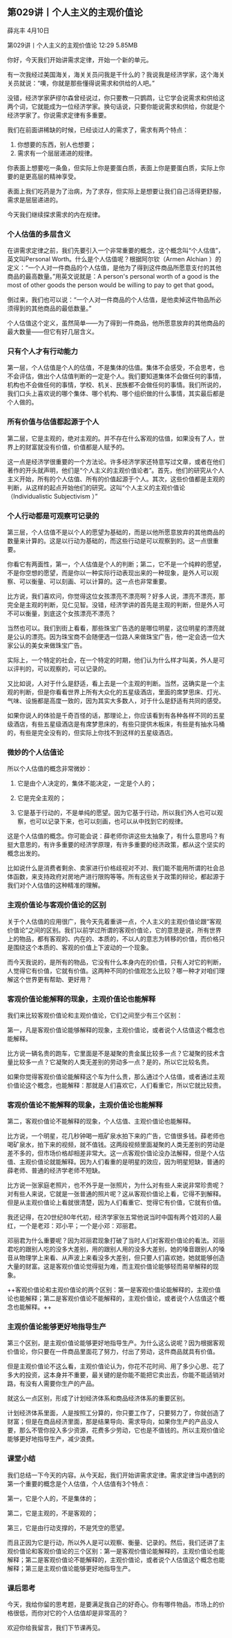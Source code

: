 
## 第029讲丨个人主义的主观价值论


薛兆丰
4月10日

第029讲丨个人主义的主观价值论
12:29 5.85MB


你好，今天我们开始讲需求定律，开始一个新的单元。

有一次我经过美国海关，海关关员问我是干什么的？我说我是经济学家，这个海关关员就说：“噢，你就是那些懂得说需求和供给的人吧。”

没错，经济学家萨缪尔森曾经说过，你只要教一只鹦鹉，让它学会说需求和供给这两个词，它就能成为一位经济学家。换句话说，只要你能说需求和供给，你就是个经济学家了。你说需求定律有多重要。

我们在前面讲稀缺的时候，已经谈过人的需求了，需求有两个特点：

1. 你想要的东西，别人也想要；
2. 需求有一个层层递进的规律。

你表面上想要吃一条鱼，但实际上你是要蛋白质，表面上你是要蛋白质，实际上你要的是更高层的精神享受。

表面上我们吃药是为了治病，为了求存，但实际上是想要让我们自己活得更舒服，需求是层层递进的。

今天我们继续探求需求的内在规律。

### 个人估值的多层含义

在讲需求定律之前，我们先要引入一个非常重要的概念，这个概念叫“个人估值”，英文叫Personal Worth。什么是个人估值呢？根据阿尔钦（Armen Alchian ）的定义：“一个人对一件商品的个人估值，是他为了得到这件商品所愿意支付的其他商品的最高数量。”用英文说就是：A person's personal worth of a good is the most of other goods the person would be willing to pay to get that good。

倒过来，我们也可以说：“一个人对一件商品的个人估值，是他卖掉这件物品所必须得到的其他商品的最低数量。”

个人估值这个定义，虽然简单——为了得到一件商品，他所愿意放弃的其他商品的最大数量——但它有好几层含义。

### 只有个人才有行动能力

第一层，个人估值是个人的估值，不是集体的估值。集体不会感受，不会思考，也不会评估，做出个人估值判断的一定是个人。我们要知道集体不会做任何的事情，机构也不会做任何的事情，学校、机关、民族都不会做任何的事情。我们所说的，我们口头上喜欢说的哪个集体、哪个机构、哪个组织做的什么事情，其实最后都是个人做的。

### 所有价值与估值都起源于个人

第二层，它是主观的，绝对主观的。并不存在什么客观的估值，如果没有了人，世界上的财富就没有价值，价值都是人赋予的。

这一点是经济学很重要的一个方法论。许多经济学家还特意写过文章，或者在他们著作的开头就声明，他们是“个人主义的主观价值论者”。首先，他们的研究从个人主义开始，所有的个人估值、所有的价值起源于个人。其次，这些价值都是主观的判断，从这样的起点开始他们的研究。这叫“个人主义的主观价值论（Individualistic Subjectivism ）”


### 个人行动都是可观察可记录的

第三层，个人估值不是以个人的愿望为基础的，而是以他所愿意放弃的其他商品的数量来计算的。这是以行动为基础的，而这些行动是可以观察到的。这一点很重要。

你看它有两面性，第一，个人估值是个人的判断；第二，它不是一个纯粹的愿望，不是你空想的愿望，而是你以一种实际行动表现出来的一种现象，是外人可以观察、可以衡量、可以刻画、可以计算的。这一点也非常重要。

比方说，我们喜欢问，你觉得这位女孩漂亮不漂亮啊？好多人说，漂亮不漂亮，那完全是主观的判断，见仁见智。没错，经济学讲的首先是主观的判断，但是外人可不可以衡量，到底这个女孩漂亮不漂亮？

当然也可以。我们到街上看看，那些珠宝广告选的是哪位明星，这位明星的漂亮就是公认的漂亮。因为珠宝商不会随便选一位路人来做珠宝广告，他一定会选一位大家公认的美女来做珠宝广告。

实际上，一个特定的社会，在一个特定的时期，他们认为什么样才叫美，外人是可以评判的，可以观察的，可以记录的。

又比如说，人对于什么是舒适，看上去是一个主观的判断。当然，这确实是一个主观的判断，但是你看看世界上所有大众化的五星级酒店，里面的席梦思床、灯光、气味、设施都是高度一致的，因为其实大多数人，对于什么是舒适有共同的感受。

如果你说人的体验是千奇百怪的话，那理论上，你应该看到有各种各样不同的五星级酒店，有些五星级酒店是有席梦思床的，有些只提供木板床，有些是有抽水马桶的，有些是完全没有的，但实际上你找不到这样的五星级酒店。

### 微妙的个人估值论

所以个人估值的概念非常微妙：

1. 它是由个人决定的，集体不能决定，一定是个人的；

2. 它是完全主观的；

3. 它是基于行动的，不是单纯的愿望。因为它基于行动，所以我们外人也可以观察，也可以记录下来，也可以刻画，也可以从中找到它的规律。


这是个人估值的概念。你可能会说：薛老师你讲这些太抽象了，有什么意思吗？有挺大意思的，有许多重要的经济学原理，有许多重要的经济政策，都从这个坚实的概念出发的。

比如说什么是消费者剩余、卖家进行价格歧视对不对、我们能不能用所谓的社会总体函数，来支持政府对房地产进行限购等等。所有这些关于政策的辩论，都起源于我们对个人估值的这种精准的理解。

### 主观价值论与客观价值论的区别

关于个人估值的应用很广，我今天先着重讲一点，个人主义的主观价值论跟“客观价值论”之间的区别。我们以前学过所谓的客观价值论，它的意思是说，所有世界上的物品，都有客观的、内在的、本质的，不以人的意志为转移的价值，而价格只是围绕这个本质的、客观的价值上下波动的一个现象。

而今天我说的，是所有的物品，它没有什么本身内在的价值，只有人对它的判断，人觉得它有价值，它就有价值。这两种不同的价值观怎么比较？哪一种才对咱们理解这个世界更有帮助、更好用？

### 客观价值论能解释的现象，主观价值论也能解释

我们来比较客观价值论和主观价值论，它们之间至少有三个区别：

第一，凡是客观价值论能够解释的现象，主观价值论，或者说个人估值这个概念也能解释。

比方说一辆名贵的跑车，它里面是不是凝聚的贵金属比较多一点？它凝聚的技术含量比较多一点？它凝聚的人类无差别的劳动多一点？是的，所以它比较名贵。

如果你觉得客观价值论能解释这个车为什么贵，那么通过个人估值，或者通过主观价值论这个概念，也能解释：那就是人们喜欢它，人们看重它，所以它就比较贵。

### 客观价值论不能解释的现象，主观价值论也能解释

第二，客观价值论不能解释的现象，个人估值、主观价值论也能解释。

比方说，一个明星，花几秒钟喝一瓶矿泉水拍下来的广告，它值很多钱。薛老师也喝矿泉水，拍下来的视频，就不值钱。这两段视频里面凝聚的人类无差别的劳动是差不多的，但市场价格却相差非常大。这一点客观价值论没办法解释，但是个人估值、主观价值论就能解释。因为人们看重的是明星的效应，因为明星短缺，普通的薛老师、普通的经济学老师不短缺。

比方说一张家庭老照片，也不外乎是一张照片，为什么对有些人来说非常珍贵呢？对有些人来说，它就是一张普通的照片呢？这从客观价值论上看，它得不到解释。但是从主观价值论上看就很清楚，因为人们看重它、觉得它有价值，它就有价值。

我还记得，在20世纪80年代初，经济学家张五常他说当时中国有两个姓邓的人最红，一个是老邓：邓小平；一个是小邓：邓丽君。

邓丽君为什么重要呢？因为邓丽君现象打破了当时人们对客观价值论的看法。邓丽君吃的跟别人吃的没多大差别，用的跟别人用的没多大差别，她的嗓音跟别人的嗓音从物理学上来看、从声波上来看没多大差别，但只要人们喜欢她，她就能够创造大量的财富。这是客观价值论觉得挺为难，而主观价值论能够轻而易举解释的现象。

++客观价值论和主观价值论的两个区别：第一是客观价值论能解释的，主观价值论也能解释；第二是客观价值论不能解释的，主观价值论，或者说个人估值这个概念也能解释。++

### 主观价值论能够更好地指导生产

第三个区别，是主观价值论能够更好地指导生产。为什么这么说呢？因为根据客观价值论，你只要在一件商品里面花了努力，付出了劳动，这件商品就具有价值。

但是主观价值论不这么看，主观价值论认为，你花不花时间、用了多少心思、花了多大的投资，这本身并不重要，最关键的是你能不能把它卖出去，你能不能适销对路，有没有人需要你生产的产品。

就这么一点区别，形成了计划经济体系和商品经济体系的重要区别。

计划经济体系里面，人是按照工分算的，你只要工作了，只要努力了，你就创造了财富；但是在商品经济里面，那是结果导向、需求导向，如果你生产的产品没人要，那么不管你投入多少资源，花费多少劳动，它也是不值钱的。所以主观价值论能够更好地指导生产，减少浪费。

### 课堂小结

我们总结一下今天的内容。从今天起，我们开始讲需求定律。需求定律当中遇到的第一个重要的概念是个人估值，个人估值有3个特点：

第一，它是个人的，不是集体的；

第二，它是主观的，不是客观的；

第三，它是由行动支撑的，不是凭空的愿望。

而且正因为它是行动，所以外人是可以观察、衡量、记录的。然后，我们还讲了主观价值论和客观价值论的三个区别：第一是客观价值论能解释的，主观价值论也能解释；第二是客观价值论不能解释的，主观价值论，或者说个人估值这个概念也能解释；第三是主观价值论能够更好地指导生产。

### 课后思考

今天，我给你留的思考题，是要满足我自己的好奇心。你有哪件物品，市场上的价格很低，而你对它的个人估值却是非常高的？

欢迎你给我留言，我们下节课再见。
